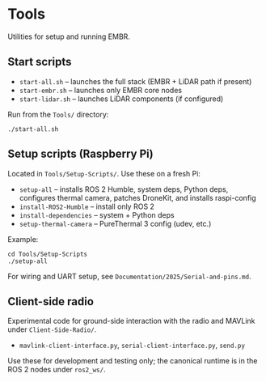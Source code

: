 # Tools

Utilities for setup and running EMBR.

## Start scripts

- `start-all.sh` – launches the full stack (EMBR + LiDAR path if present)
- `start-embr.sh` – launches only EMBR core nodes
- `start-lidar.sh` – launches LiDAR components (if configured)

Run from the `Tools/` directory:

```
./start-all.sh
```

## Setup scripts (Raspberry Pi)

Located in `Tools/Setup-Scripts/`. Use these on a fresh Pi:

- `setup-all` – installs ROS 2 Humble, system deps, Python deps, configures thermal camera, patches DroneKit, and installs raspi-config
- `install-ROS2-Humble` – install only ROS 2
- `install-dependencies` – system + Python deps
- `setup-thermal-camera` – PureThermal 3 config (udev, etc.)

Example:

```
cd Tools/Setup-Scripts
./setup-all
```

For wiring and UART setup, see `Documentation/2025/Serial-and-pins.md`.

## Client-side radio

Experimental code for ground-side interaction with the radio and MAVLink under `Client-Side-Radio/`.

- `mavlink-client-interface.py`, `serial-client-interface.py`, `send.py`

Use these for development and testing only; the canonical runtime is in the ROS 2 nodes under `ros2_ws/`.